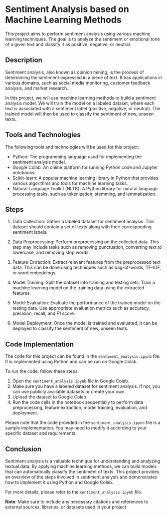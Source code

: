# Sentiment Analysis based on Machine Learning Methods

This project aims to perform sentiment analysis using various machine learning techniques. The goal is to analyze the sentiment or emotional tone of a given text and classify it as positive, negative, or neutral.

## Description

Sentiment analysis, also known as opinion mining, is the process of determining the sentiment expressed in a piece of text. It has applications in various domains, such as social media monitoring, customer feedback analysis, and market research.

In this project, we will use machine learning methods to build a sentiment analysis model. We will train the model on a labeled dataset, where each text is associated with a sentiment label (positive, negative, or neutral). The trained model will then be used to classify the sentiment of new, unseen texts.

## Tools and Technologies

The following tools and technologies will be used for this project:

- Python: The programming language used for implementing the sentiment analysis model.
- Google Colab: An online platform for running Python code and Jupyter notebooks.
- Scikit-learn: A popular machine learning library in Python that provides various algorithms and tools for machine learning tasks.
- Natural Language Toolkit (NLTK): A Python library for natural language processing tasks, such as tokenization, stemming, and lemmatization.

## Steps

1. Data Collection: Gather a labeled dataset for sentiment analysis. This dataset should contain a set of texts along with their corresponding sentiment labels.

2. Data Preprocessing: Perform preprocessing on the collected data. This step may include tasks such as removing punctuation, converting text to lowercase, and removing stop words.

3. Feature Extraction: Extract relevant features from the preprocessed text data. This can be done using techniques such as bag-of-words, TF-IDF, or word embeddings.

4. Model Training: Split the dataset into training and testing sets. Train a machine learning model on the training data using the extracted features.

5. Model Evaluation: Evaluate the performance of the trained model on the testing data. Use appropriate evaluation metrics such as accuracy, precision, recall, and F1 score.

6. Model Deployment: Once the model is trained and evaluated, it can be deployed to classify the sentiment of new, unseen texts.

## Code Implementation

The code for this project can be found in the `sentiment_analysis.ipynb` file. It is implemented using Python and can be run on Google Colab.

To run the code, follow these steps:

1. Open the `sentiment_analysis.ipynb` file in Google Colab.
2. Make sure you have a labeled dataset for sentiment analysis. If not, you can use publicly available datasets or create your own.
3. Upload the dataset to Google Colab.
4. Run the code cells in the notebook sequentially to perform data preprocessing, feature extraction, model training, evaluation, and deployment.

Please note that the code provided in the `sentiment_analysis.ipynb` file is a sample implementation. You may need to modify it according to your specific dataset and requirements.

## Conclusion

Sentiment analysis is a valuable technique for understanding and analyzing textual data. By applying machine learning methods, we can build models that can automatically classify the sentiment of texts. This project provides an overview of the steps involved in sentiment analysis and demonstrates how to implement it using Python and Google Colab.

For more details, please refer to the `sentiment_analysis.ipynb` file.

**Note**: Make sure to include any necessary citations and references to external sources, libraries, or datasets used in your project.
